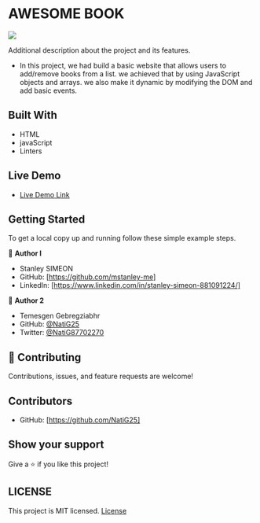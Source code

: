 # AWESOME BOOK

![](https://img.shields.io/badge/Microverse-blueviolet)

Additional description about the project and its features.

- In this project, we had build a basic website that allows users to add/remove books from a list. we achieved that by using JavaScript objects and arrays. we also make it dynamic by modifying the DOM and add basic events.
## Built With

- HTML 
- javaScript
- Linters

## Live Demo

- [Live Demo Link](https://mstanley-me.github.io/awesomeBook/)


## Getting Started

To get a local copy up and running follow these simple example steps.

👤 **Author I**
- Stanley SIMEON
- GitHub: [https://github.com/mstanley-me]
- LinkedIn: [https://www.linkedin.com/in/stanley-simeon-881091224/]

👤 **Author 2**
- Temesgen Gebregziabhr
- GitHub: [@NatiG25](https://github.com/NatiG25)
- Twitter: [@NatiG87702270](https://twitter.com/NatiG87702270)

## 🤝 Contributing

Contributions, issues, and feature requests are welcome!

## Contributors
- GitHub: [https://github.com/NatiG25]

## Show your support

Give a ⭐️ if you like this project!
## LICENSE

This project is MIT licensed.
[License](https://github.com/mstanley-me/awesomeBook/blob/main/LICENSE)